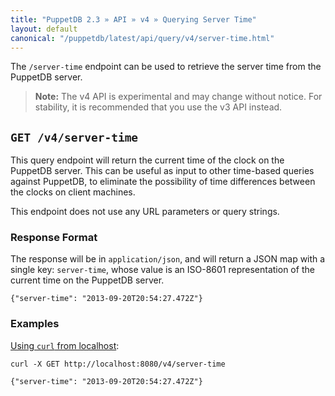 ```yaml
---
title: "PuppetDB 2.3 » API » v4 » Querying Server Time"
layout: default
canonical: "/puppetdb/latest/api/query/v4/server-time.html"
---
```


[curl]: ../curl.html#using-curl-from-localhost-non-sslhttp
[query]: ./query.html

The `/server-time` endpoint can be used to retrieve the server time from the PuppetDB server.

> **Note:** The v4 API is experimental and may change without notice. For stability, it is recommended that you use the v3 API instead.


## `GET /v4/server-time`

This query endpoint will return the current time of the clock on the PuppetDB
server.  This can be useful as input to other time-based queries against PuppetDB,
to eliminate the possibility of time differences between the clocks on client
machines.

This endpoint does not use any URL parameters or query strings.

### Response Format

The response will be in `application/json`, and will return a JSON map with a
single key: `server-time`, whose value is an ISO-8601 representation of the
current time on the PuppetDB server.

    {"server-time": "2013-09-20T20:54:27.472Z"}

### Examples

[Using `curl` from localhost][curl]:

    curl -X GET http://localhost:8080/v4/server-time

    {"server-time": "2013-09-20T20:54:27.472Z"}

